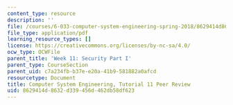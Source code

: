 ```yaml
---
content_type: resource
description: ''
file: /courses/6-033-computer-system-engineering-spring-2018/8629414d8632d339456d462db58df623_MIT6_033S18tut11.pdf
file_type: application/pdf
learning_resource_types: []
license: https://creativecommons.org/licenses/by-nc-sa/4.0/
ocw_type: OCWFile
parent_title: 'Week 11: Security Part I'
parent_type: CourseSection
parent_uid: c7a234fb-b37e-e20a-41b9-581882a0afcd
resourcetype: Document
title: Computer System Engineering, Tutorial 11 Peer Review
uid: 8629414d-8632-d339-456d-462db58df623
---
```

